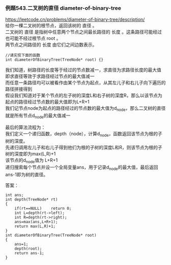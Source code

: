 


### 例题543.二叉树的直径 diameter-of-binary-tree   
https://leetcode.cn/problems/diameter-of-binary-tree/description/   
给你一棵二叉树的根节点，返回该树的 直径 。   
二叉树的 直径 是指树中任意两个节点之间最长路径的 长度 。这条路径可能经过也可能不经过根节点 root 。   
两节点之间路径的 长度 由它们之间边数表示。    
```
//请实现下面的函数   
int diameterOfBinaryTree(TreeNode* root) {}
```
我们知道，树路径的长度等于经过的节点数减一，求直径为求路径长度的最大值   
即求直径等效于求路径经过节点的最大值减一   
而任意一条路径均可以被看作由某个节点为起点，从其左儿子和右儿子向下遍历的路径拼接得到   
假设我们知道对于某个节点的左子树的深度L和右子树的深度R，那么以该节点为起点的路径经过节点数的最大值即为L+R+1   
我们记节点node为起点的路径经过的节点数的最大值为d<sub>node</sub>，那么二叉树的直径就是所有节点d<sub>node</sub>的最大值减一   
   
最后的算法流程为：   
我们定义一个递归函数，depth（node），计算d<sub>node</sub>，函数返回该节点为根的子树的深度。   
先递归调用左儿子和右儿子得到他们为根的子树的深度L和R，则该节点为根的子树的深度即为max(L,R)+1   
该节点的d<sub>node</sub>值为  L+R+1   
递归搜索每个节点并设一个全局变量ans，用于记录d<sub>node</sub>的最大值，最后返回ans-1即为树的直径。
 
答案：   

```
int ans;
int depth(TreeNode* rt)
{
    if(rt==NULL)    return 0;
    int L=depth(rt->left);
    int R=depth(rt->right);
    ans=max(ans,L+R+1);
    return max(L,R)+1;
}
int diameterOfBinaryTree(TreeNode* root)
{
    ans=1;
    depth(root);
    return ans-1;
}
```
